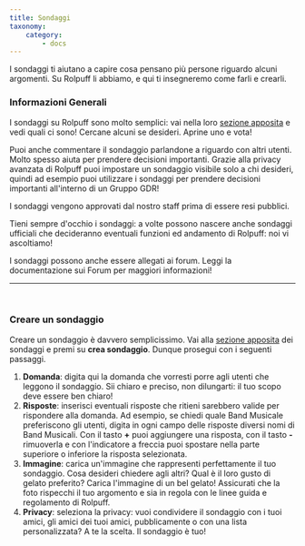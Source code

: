 ```yaml
---
title: Sondaggi
taxonomy:
    category:
        - docs
---
```


I sondaggi ti aiutano a capire cosa pensano più persone riguardo alcuni argomenti. Su Rolpuff li abbiamo, e qui ti insegneremo come farli e crearli.

### Informazioni Generali

I sondaggi su Rolpuff sono molto semplici: vai nella loro [sezione apposita](https://rolpuff.net/poll) e vedi quali ci sono! Cercane alcuni se desideri. Aprine uno e vota!

Puoi anche commentare il sondaggio parlandone a riguardo con altri utenti. Molto spesso aiuta per prendere decisioni importanti. Grazie alla privacy avanzata di Rolpuff puoi impostare un sondaggio visibile solo a chi desideri, quindi ad esempio puoi utilizzare i sondaggi per prendere decisioni importanti all'interno di un Gruppo GDR!


I sondaggi vengono approvati dal nostro staff prima di essere resi pubblici.

Tieni sempre d'occhio i sondaggi: a volte possono nascere anche sondaggi ufficiali che decideranno eventuali funzioni ed andamento di Rolpuff: noi vi ascoltiamo!


I sondaggi possono anche essere allegati ai forum. Leggi la documentazione sui Forum per maggiori informazioni!

<hr>
&nbsp;

### Creare un sondaggio
Creare un sondaggio è davvero semplicissimo. Vai alla [sezione apposita](https://rolpuff.net/poll) dei sondaggi e premi su **crea sondaggio**. Dunque prosegui con i seguenti passaggi.
1. **Domanda**: digita qui la domanda che vorresti porre agli utenti che leggono il sondaggio. Sii chiaro e preciso, non dilungarti: il tuo scopo deve essere ben chiaro!
2. **Risposte**: inserisci eventuali risposte che ritieni sarebbero valide per rispondere alla domanda. Ad esempio, se chiedi quale Band Musicale preferiscono gli utenti, digita in ogni campo delle risposte diversi nomi di Band Musicali. Con il tasto **+** puoi aggiungere una risposta, con il tasto **-** rimuoverla e con l'indicatore a freccia puoi spostare nella parte superiore o inferiore la risposta selezionata.
3. **Immagine**: carica un'immagine che rappresenti perfettamente il tuo sondaggio. Cosa desideri chiedere agli altri? Qual è il loro gusto di gelato preferito? Carica l'immagine di un bel gelato! Assicurati che la foto rispecchi il tuo argomento e sia in regola con le linee guida e regolamento di Rolpuff.
4. **Privacy**: seleziona la privacy: vuoi condividere il sondaggio con i tuoi amici, gli amici dei tuoi amici, pubblicamente o con una lista personalizzata? A te la scelta. Il sondaggio è tuo!